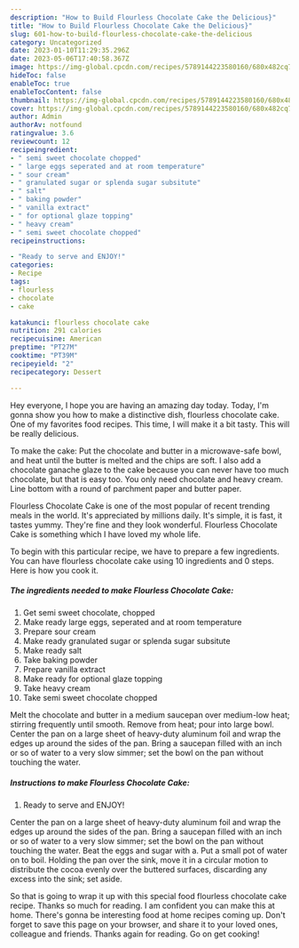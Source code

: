 ```yaml
---
description: "How to Build Flourless Chocolate Cake the Delicious}"
title: "How to Build Flourless Chocolate Cake the Delicious}"
slug: 601-how-to-build-flourless-chocolate-cake-the-delicious
category: Uncategorized
date: 2023-01-10T11:29:35.296Z
date: 2023-05-06T17:40:58.367Z
image: https://img-global.cpcdn.com/recipes/5789144223580160/680x482cq70/flourless-chocolate-cake-recipe-main-photo.jpg
hideToc: false
enableToc: true
enableTocContent: false
thumbnail: https://img-global.cpcdn.com/recipes/5789144223580160/680x482cq70/flourless-chocolate-cake-recipe-main-photo.jpg
cover: https://img-global.cpcdn.com/recipes/5789144223580160/680x482cq70/flourless-chocolate-cake-recipe-main-photo.jpg
author: Admin
authorAv: notfound
ratingvalue: 3.6
reviewcount: 12
recipeingredient:
- " semi sweet chocolate chopped"
- " large eggs seperated and at room temperature"
- " sour cream"
- " granulated sugar or splenda sugar subsitute"
- " salt"
- " baking powder"
- " vanilla extract"
- " for optional glaze topping"
- " heavy cream"
- " semi sweet chocolate chopped"
recipeinstructions:

- "Ready to serve and ENJOY!"
categories:
- Recipe
tags:
- flourless
- chocolate
- cake

katakunci: flourless chocolate cake 
nutrition: 291 calories
recipecuisine: American
preptime: "PT27M"
cooktime: "PT39M"
recipeyield: "2"
recipecategory: Dessert

---
```



Hey everyone, I hope you are having an amazing day today. Today, I'm gonna show you how to make a distinctive dish, flourless chocolate cake. One of my favorites food recipes. This time, I will make it a bit tasty. This will be really delicious.

To make the cake: Put the chocolate and butter in a microwave-safe bowl, and heat until the butter is melted and the chips are soft. I also add a chocolate ganache glaze to the cake because you can never have too much chocolate, but that is easy too. You only need chocolate and heavy cream. Line bottom with a round of parchment paper and butter paper.

Flourless Chocolate Cake is one of the most popular of recent trending meals in the world. It's appreciated by millions daily. It's simple, it is fast, it tastes yummy. They're fine and they look wonderful. Flourless Chocolate Cake is something which I have loved my whole life.


To begin with this particular recipe, we have to prepare a few ingredients. You can have flourless chocolate cake using 10 ingredients and 0 steps. Here is how you cook it.

<!--inarticleads1-->

##### The ingredients needed to make Flourless Chocolate Cake:

1. Get  semi sweet chocolate, chopped
1. Make ready  large eggs, seperated and at room temperature
1. Prepare  sour cream
1. Make ready  granulated sugar or splenda sugar subsitute
1. Make ready  salt
1. Take  baking powder
1. Prepare  vanilla extract
1. Make ready  for optional glaze topping
1. Take  heavy cream
1. Take  semi sweet chocolate chopped


Melt the chocolate and butter in a medium saucepan over medium-low heat; stirring frequently until smooth. Remove from heat; pour into large bowl. Center the pan on a large sheet of heavy-duty aluminum foil and wrap the edges up around the sides of the pan. Bring a saucepan filled with an inch or so of water to a very slow simmer; set the bowl on the pan without touching the water. 

<!--inarticleads2-->

##### Instructions to make Flourless Chocolate Cake:


1. Ready to serve and ENJOY!

Center the pan on a large sheet of heavy-duty aluminum foil and wrap the edges up around the sides of the pan. Bring a saucepan filled with an inch or so of water to a very slow simmer; set the bowl on the pan without touching the water. Beat the eggs and sugar with a. Put a small pot of water on to boil. Holding the pan over the sink, move it in a circular motion to distribute the cocoa evenly over the buttered surfaces, discarding any excess into the sink; set aside. 

So that is going to wrap it up with this special food flourless chocolate cake recipe. Thanks so much for reading. I am confident you can make this at home. There's gonna be interesting food at home recipes coming up. Don't forget to save this page on your browser, and share it to your loved ones, colleague and friends. Thanks again for reading. Go on get cooking!
